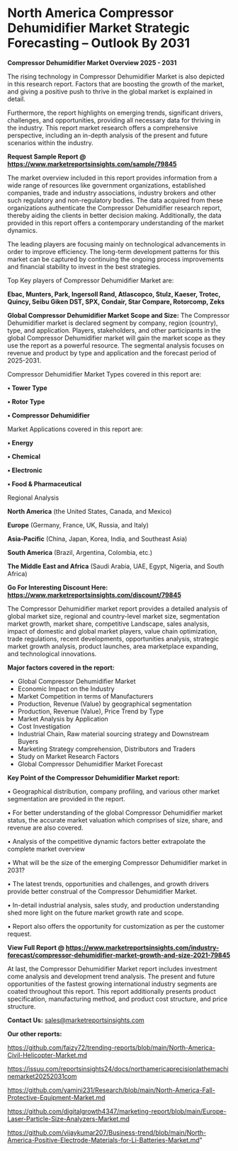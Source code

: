 # North America Compressor Dehumidifier Market Strategic Forecasting – Outlook By 2031

<Strong> Compressor Dehumidifier Market Overview 2025 - 2031</strong>

The rising technology in Compressor Dehumidifier Market is also depicted in this research report. Factors that are boosting the growth of the market, and giving a positive push to thrive in the global market is explained in detail.

Furthermore, the report highlights on emerging trends, significant drivers, challenges, and opportunities, providing all necessary data for thriving in the industry. This report market research offers a comprehensive perspective, including an in-depth analysis of the present and future scenarios within the industry.

<strong>Request Sample Report @ <a href=https://www.marketreportsinsights.com/sample/79845>https://www.marketreportsinsights.com/sample/79845</a></strong>

The market overview included in this report provides information from a wide range of resources like government organizations, established companies, trade and industry associations, industry brokers and other such regulatory and non-regulatory bodies. The data acquired from these organizations authenticate the Compressor Dehumidifier research report, thereby aiding the clients in better decision making. Additionally, the data provided in this report offers a contemporary understanding of the market dynamics.

The leading players are focusing mainly on technological advancements in order to improve efficiency. The long-term development patterns for this market can be captured by continuing the ongoing process improvements and financial stability to invest in the best strategies.

Top Key players of Compressor Dehumidifier Market are:

<strong>Ebac, Munters, Park, Ingersoll Rand, Atlascopco, Stulz, Kaeser, Trotec, Quincy, Seibu Giken DST, SPX, Condair, Star Compare, Rotorcomp, Zeks</strong>

<strong><b>Global Compressor Dehumidifier Market Scope and Size:</b></strong>
The Compressor Dehumidifier market is declared segment by company, region (country), type, and application. Players, stakeholders, and other participants in the global Compressor Dehumidifier market will gain the market scope as they use the report as a powerful resource. The segmental analysis focuses on revenue and product by type and application and the forecast period of 2025-2031.

Compressor Dehumidifier Market Types covered in this report are:

<strong>• Tower Type

• Rotor Type

• Compressor Dehumidifier</strong>

Market Applications covered in this report are:

<strong>• Energy

• Chemical

• Electronic

• Food & Pharmaceutical</strong> 

Regional Analysis

<strong>North America</strong> (the United States, Canada, and Mexico)

<strong>Europe</strong> (Germany, France, UK, Russia, and Italy)

<strong>Asia-Pacific</strong> (China, Japan, Korea, India, and Southeast Asia)

<strong>South America</strong> (Brazil, Argentina, Colombia, etc.)

<strong>The Middle East and Africa</strong> (Saudi Arabia, UAE, Egypt, Nigeria, and South Africa)

<strong>Go For Interesting Discount Here: <a href=https://www.marketreportsinsights.com/discount/79845>https://www.marketreportsinsights.com/discount/79845</a></strong>

The Compressor Dehumidifier market report provides a detailed analysis of global market size, regional and country-level market size, segmentation market growth, market share, competitive Landscape, sales analysis, impact of domestic and global market players, value chain optimization, trade regulations, recent developments, opportunities analysis, strategic market growth analysis, product launches, area marketplace expanding, and technological innovations.

<strong><b>Major factors covered in the report:</b></strong>
<ul>
  <li>Global Compressor Dehumidifier Market </li>
  <li>Economic Impact on the Industry</li>
  <li>Market Competition in terms of Manufacturers</li>
  <li>Production, Revenue (Value) by geographical segmentation</li>
  <li>Production, Revenue (Value), Price Trend by Type</li>
  <li>Market Analysis by Application</li>
  <li>Cost Investigation</li>
  <li>Industrial Chain, Raw material sourcing strategy and Downstream Buyers</li>
  <li>Marketing Strategy comprehension, Distributors and Traders</li>
  <li>Study on Market Research Factors</li>
  <li>Global Compressor Dehumidifier Market Forecast</li>
</ul>

<strong><b>Key Point of the Compressor Dehumidifier Market report:</b></strong>

• Geographical distribution, company profiling, and various other market segmentation are provided in the report.

• For better understanding of the global Compressor Dehumidifier market status, the accurate market valuation which comprises of size, share, and revenue are also covered.

• Analysis of the competitive dynamic factors better extrapolate the complete market overview

• What will be the size of the emerging Compressor Dehumidifier market in 2031?

• The latest trends, opportunities and challenges, and growth drivers provide better construal of the Compressor Dehumidifier Market.

• In-detail industrial analysis, sales study, and production understanding shed more light on the future market growth rate and scope.

• Report also offers the opportunity for customization as per the customer request.

<strong><b>View Full Report @ <a href=https://www.marketreportsinsights.com/industry-forecast/compressor-dehumidifier-market-growth-and-size-2021-79845>https://www.marketreportsinsights.com/industry-forecast/compressor-dehumidifier-market-growth-and-size-2021-79845</a></b></strong>


At last, the Compressor Dehumidifier Market report includes investment come analysis and development trend analysis. The present and future opportunities of the fastest growing international industry segments are coated throughout this report. This report additionally presents product specification, manufacturing method, and product cost structure, and price structure.

<strong>Contact Us:</strong>
sales@marketreportsinsights.com

<strong>Our other reports:</strong>

<a href=https://github.com/faizy72/trending-reports/blob/main/North-America-Civil-Helicopter-Market.md>https://github.com/faizy72/trending-reports/blob/main/North-America-Civil-Helicopter-Market.md</a>

<a href=https://issuu.com/reportsinsights24/docs/northamericaprecisionlathemachinemarket20252031com>https://issuu.com/reportsinsights24/docs/northamericaprecisionlathemachinemarket20252031com</a>

<a href=https://github.com/yamini231/Research/blob/main/North-America-Fall-Protective-Equipment-Market.md>https://github.com/yamini231/Research/blob/main/North-America-Fall-Protective-Equipment-Market.md</a>

<a href=https://github.com/digitalgrowth4347/marketing-report/blob/main/Europe-Laser-Particle-Size-Analyzers-Market.md>https://github.com/digitalgrowth4347/marketing-report/blob/main/Europe-Laser-Particle-Size-Analyzers-Market.md</a>

<a href=https://github.com/vijaykumar207/Business-trend/blob/main/North-America-Positive-Electrode-Materials-for-Li-Batteries-Market.md>https://github.com/vijaykumar207/Business-trend/blob/main/North-America-Positive-Electrode-Materials-for-Li-Batteries-Market.md</a>"

